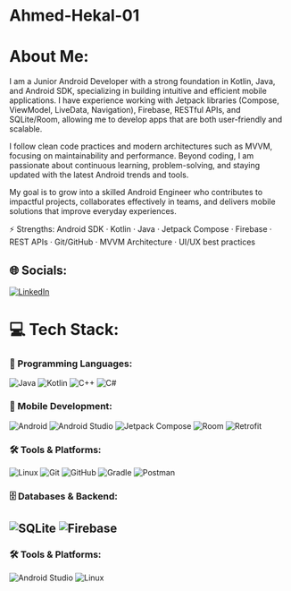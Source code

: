 # Ahmed-Hekal-01
# About Me:
I am a Junior Android Developer with a strong foundation in Kotlin, Java, and Android SDK, specializing in building intuitive and efficient mobile applications. I have experience working with Jetpack libraries (Compose, ViewModel, LiveData, Navigation), Firebase, RESTful APIs, and SQLite/Room, allowing me to develop apps that are both user-friendly and scalable.

I follow clean code practices and modern architectures such as MVVM, focusing on maintainability and performance. Beyond coding, I am passionate about continuous learning, problem-solving, and staying updated with the latest Android trends and tools.

My goal is to grow into a skilled Android Engineer who contributes to impactful projects, collaborates effectively in teams, and delivers mobile solutions that improve everyday experiences.

⚡ Strengths: Android SDK · Kotlin · Java · Jetpack Compose · Firebase · REST APIs · Git/GitHub · MVVM Architecture · UI/UX best practices
## 🌐 Socials:
[![LinkedIn](https://img.shields.io/badge/LinkedIn-%230077B5.svg?logo=linkedin&logoColor=white)](https://linkedin.com/in/hekal01)

# 💻 Tech Stack:

### 🧠 Programming Languages:
![Java](https://img.shields.io/badge/Java-%23ED8B00.svg?style=for-the-badge&logo=openjdk&logoColor=white)
![Kotlin](https://img.shields.io/badge/Kotlin-%237F52FF.svg?style=for-the-badge&logo=kotlin&logoColor=white)
![C++](https://img.shields.io/badge/C++-%2300599C.svg?style=for-the-badge&logo=c%2B%2B&logoColor=white)
![C#](https://img.shields.io/badge/C%23-%23239120.svg?style=for-the-badge&logo=csharp&logoColor=white)

### 📱 Mobile Development:
![Android](https://img.shields.io/badge/Android-3DDC84?style=for-the-badge&logo=android&logoColor=white)
![Android Studio](https://img.shields.io/badge/Android%20Studio-3DDC84?style=for-the-badge&logo=android-studio&logoColor=white)
![Jetpack Compose](https://img.shields.io/badge/Jetpack%20Compose-4285F4?style=for-the-badge&logo=jetpack-compose&logoColor=white)
![Room](https://img.shields.io/badge/Room-1976D2?style=for-the-badge&logo=android&logoColor=white)
![Retrofit](https://img.shields.io/badge/Retrofit-00796B?style=for-the-badge&logo=square&logoColor=white)

### 🛠️ Tools & Platforms:
![Linux](https://img.shields.io/badge/Linux-FCC624?style=for-the-badge&logo=linux&logoColor=black)
![Git](https://img.shields.io/badge/Git-F05032?style=for-the-badge&logo=git&logoColor=white)
![GitHub](https://img.shields.io/badge/GitHub-181717?style=for-the-badge&logo=github&logoColor=white)
![Gradle](https://img.shields.io/badge/Gradle-02303A?style=for-the-badge&logo=gradle&logoColor=white)
![Postman](https://img.shields.io/badge/Postman-FF6C37?style=for-the-badge&logo=postman&logoColor=white)

### 🗄️ Databases & Backend:
![SQLite](https://img.shields.io/badge/SQLite-003B57?style=for-the-badge&logo=sqlite&logoColor=white)
![Firebase](https://img.shields.io/badge/Firebase-FFCA28?style=for-the-badge&logo=firebase&logoColor=black)
---

### 🛠️ Tools & Platforms:
![Android Studio](https://img.shields.io/badge/Android%20Studio-3DDC84?style=for-the-badge&logo=android-studio&logoColor=white) 
![Linux](https://img.shields.io/badge/Linux-FCC624?style=for-the-badge&logo=linux&logoColor=black)

